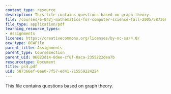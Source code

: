 ```yaml
---
content_type: resource
description: This file contains questions based on graph theory.
file: /courses/6-042j-mathematics-for-computer-science-fall-2005/587366ef0ee07f57ed41715559224224_ps4.pdf
file_type: application/pdf
learning_resource_types:
- Assignments
license: https://creativecommons.org/licenses/by-nc-sa/4.0/
ocw_type: OCWFile
parent_title: Assignments
parent_type: CourseSection
parent_uid: 06023d14-8dee-cf8f-0aca-2355222dea7b
resourcetype: Document
title: ps4.pdf
uid: 587366ef-0ee0-7f57-ed41-715559224224
---
```

This file contains questions based on graph theory.